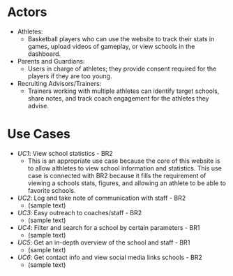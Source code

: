 # Actors
- Athletes:
    - Basketball players who can use the website to track their stats in games, upload videos of gameplay, or view schools in the dashboard.
- Parents and Guardians:
    - Users in charge of athletes; they provide consent required for the players if they are too young.
- Recruiting Advisors/Trainers:
    - Trainers working with multiple athletes can identify target schools, share notes, and track 
    coach engagement for the athletes they advise.  

# Use Cases

 - *UC1*: View school statistics - BR2
    - This is an appropriate use case because the core of this website is to allow althletes to view school information and statistics. This use case is connected with BR2 because it fills the requirement of viewing a schools stats, figures, and allowing an athlete to be able to favorite schools.
- *UC2*: Log and take note of communication with staff - BR2
    -  (sample text)
- *UC3*: Easy outreach to coaches/staff - BR2
    -  (sample text)
- *UC4*: Filter and search for a school by certain parameters - BR1
    - (sample text)
- *UC5*: Get an in-depth overview of the school and staff - BR1
    -  (sample text)
- *UC6*: Get contact info and view social media links schools - BR2
    -  (sample text)